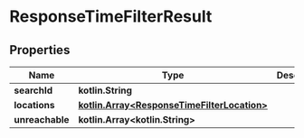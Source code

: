 
# ResponseTimeFilterResult

## Properties
Name | Type | Description | Notes
------------ | ------------- | ------------- | -------------
**searchId** | **kotlin.String** |  | 
**locations** | [**kotlin.Array&lt;ResponseTimeFilterLocation&gt;**](ResponseTimeFilterLocation.md) |  | 
**unreachable** | **kotlin.Array&lt;kotlin.String&gt;** |  | 



